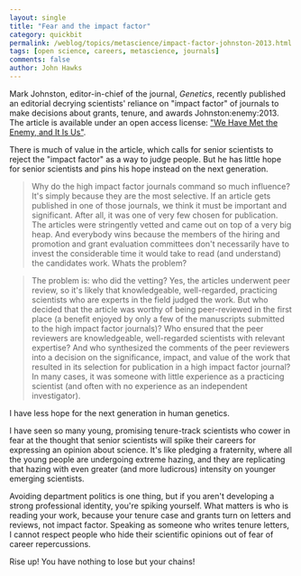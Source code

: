 ```yaml
---
layout: single 
title: "Fear and the impact factor" 
category: quickbit
permalink: /weblog/topics/metascience/impact-factor-johnston-2013.html
tags: [open science, careers, metascience, journals] 
comments: false 
author: John Hawks 
---
```


Mark Johnston, editor-in-chief of the journal, <em>Genetics</em>, recently published an editorial decrying scientists' reliance on "impact factor" of journals to make decisions about grants, tenure, and awards <bib>Johnston:enemy:2013</bib>. The article is available under an open access license: <a href="http://www.genetics.org/content/194/4/791.full">"We Have Met the Enemy, and It Is Us"</a>.

There is much of value in the article, which calls for senior scientists to reject the "impact factor" as a way to judge people. But he has little hope for senior scientists and pins his hope instead on the next generation. 

<blockquote>Why do the high impact factor journals command so much influence? It's simply because they are the most selective. If an article gets published in one of those journals, we think it must be important and significant. After all, it was one of very few chosen for publication. The articles were stringently vetted and came out on top of a very big heap. And everybody wins because the members of the hiring and promotion and grant evaluation committees don't necessarily have to invest the considerable time it would take to read (and understand) the candidates work. Whats the problem?</blockquote>

<blockquote>The problem is: who did the vetting? Yes, the articles underwent peer review, so it's likely that knowledgeable, well-regarded, practicing scientists who are experts in the field judged the work. But who decided that the article was worthy of being peer-reviewed in the first place (a benefit enjoyed by only a few of the manuscripts submitted to the high impact factor journals)? Who ensured that the peer reviewers are knowledgeable, well-regarded scientists with relevant expertise? And who synthesized the comments of the peer reviewers into a decision on the significance, impact, and value of the work that resulted in its selection for publication in a high impact factor journal? In many cases, it was someone with little experience as a practicing scientist (and often with no experience as an independent investigator).</blockquote>

I have less hope for the next generation in human genetics. 

I have seen so many young, promising tenure-track scientists who cower in fear at the thought that senior scientists will spike their careers for expressing an opinion about science. It's like pledging a fraternity, where all the young people are undergoing extreme hazing, and they are replicating that hazing with even greater (and more ludicrous) intensity on younger emerging scientists. 

Avoiding department politics is one thing, but if you aren't developing a strong professional identity, you're spiking yourself. What matters is who is reading your work, because your tenure case and grants turn on letters and reviews, not impact factor. Speaking as someone who writes tenure letters, I cannot respect people who hide their scientific opinions out of fear of career repercussions. 

Rise up! You have nothing to lose but your chains!

